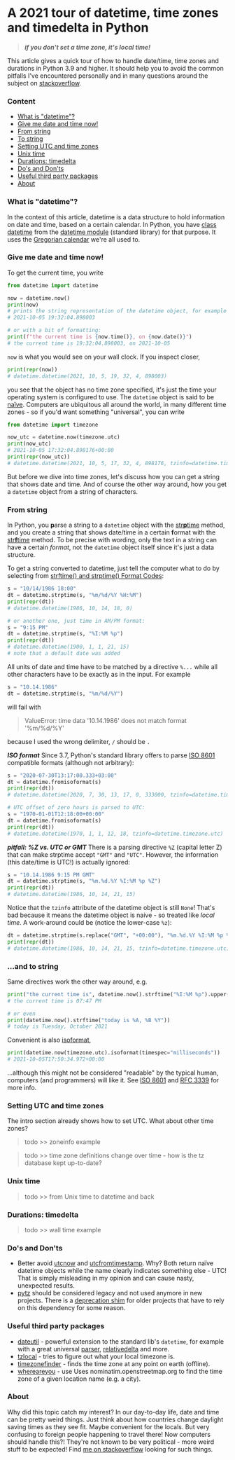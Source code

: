 # A 2021 tour of datetime, time zones and timedelta in Python
> ***if you don't set a time zone, it's local time!***

This article gives a quick tour of how to handle date/time, time zones and durations in Python 3.9 and higher. It should help you to avoid the common pitfalls I've encountered personally and in many questions around the subject on [stackoverflow](https://stackoverflow.com/).


### Content
- [What is "datetime"?](#what-is-datetime)
- [Give me date and time now!](#give-me-date-and-time-now)
- [From string](#from-string)
- [To string](#and-to-string)
- [Setting UTC and time zones](#setting-utc-and-time-zones)
- [Unix time](#unix-time)
- [Durations: timedelta](#durations-timedelta)
- [Do's and Don'ts](#dos-and-donts)
- [Useful third party packages](#useful-third-party-packages)
- [About](#about)


### What is "datetime"?
In the context of this article, datetime is a data structure to hold information on date and time, based on a certain calendar. In Python, you have [class datetime](https://docs.python.org/3/library/datetime.html#datetime-objects) from the [datetime module](https://docs.python.org/3/library/datetime.html) (standard library) for that purpose. It uses the [Gregorian calendar](https://en.wikipedia.org/wiki/Gregorian_calendar) we're all used to.


### Give me date and time now!
To get the current time, you write
```Python
from datetime import datetime

now = datetime.now()
print(now)
# prints the string representation of the datetime object, for example
# 2021-10-05 19:32:04.898003

# or with a bit of formatting:
print(f"the current time is {now.time()}, on {now.date()}")
# the current time is 19:32:04.898003, on 2021-10-05
```
`now` is what you would see on your wall clock. If you inspect closer,
```Python
print(repr(now))
# datetime.datetime(2021, 10, 5, 19, 32, 4, 898003)
```
you see that the object has no time zone specified, it's just the time your operating system is configured to use. The `datetime` object is said to be [naïve](https://docs.python.org/3/library/datetime.html#aware-and-naive-objects). Computers are ubiquitous all around the world, in many different time zones - so if you'd want something "universal", you can write
```Python
from datetime import timezone

now_utc = datetime.now(timezone.utc)
print(now_utc)
# 2021-10-05 17:32:04.898176+00:00
print(repr(now_utc))
# datetime.datetime(2021, 10, 5, 17, 32, 4, 898176, tzinfo=datetime.timezone.utc)
```
But before we dive into time zones, let's discuss how you can get a string that shows date and time. And of course the other way around, how you get a `datetime` object from a string of characters.


### From string
In Python, you **p**arse a string to a `datetime` object with the [str**p**time](https://docs.python.org/3/library/datetime.html#strftime-and-strptime-behavior) method, and you create a string that shows date/time in a certain **f**ormat with the [str**f**time](https://docs.python.org/3/library/datetime.html#strftime-and-strptime-behavior) method. To be precise with wording, only the text in a string can have a certain *format*, not the `datetime` object itself since it's just a data structure.

To get a string converted to datetime, just tell the computer what to do by selecting from [strftime() and strptime() Format Codes](https://docs.python.org/3/library/datetime.html#strftime-and-strptime-format-codes):
```Python
s = "10/14/1986 18:00"
dt = datetime.strptime(s, "%m/%d/%Y %H:%M")
print(repr(dt))
# datetime.datetime(1986, 10, 14, 18, 0)

# or another one, just time in AM/PM format:
s = "9:15 PM"
dt = datetime.strptime(s, "%I:%M %p")
print(repr(dt))
# datetime.datetime(1900, 1, 1, 21, 15)
# note that a default date was added
```
All units of date and time have to be matched by a directive `%...` while all other characters have to be exactly as in the input. For example
```Python
s = "10.14.1986"
dt = datetime.strptime(s, "%m/%d/%Y")
```
will fail with 
> ValueError: time data '10.14.1986' does not match format '%m/%d/%Y'

because I used the wrong delimiter, `/` should be `.`

***ISO format***
Since 3.7, Python's standard library offers to parse [ISO 8601](https://en.wikipedia.org/wiki/ISO_8601) compatible formats (although not arbitrary):
```Python
s = "2020-07-30T13:17:00.333+03:00"
dt = datetime.fromisoformat(s)
print(repr(dt))
# datetime.datetime(2020, 7, 30, 13, 17, 0, 333000, tzinfo=datetime.timezone(datetime.timedelta(seconds=10800)))

# UTC offset of zero hours is parsed to UTC:
s = "1970-01-01T12:18:00+00:00"
dt = datetime.fromisoformat(s)
print(repr(dt))
# datetime.datetime(1970, 1, 1, 12, 18, tzinfo=datetime.timezone.utc)
```

***pitfall: %Z vs. UTC or GMT***
There is a parsing directive `%Z` (capital letter Z) that can make strptime accept `"GMT"` and `"UTC"`. However, the information (this date/time is UTC!) is actually ignored:
```Python
s = "10.14.1986 9:15 PM GMT"
dt = datetime.strptime(s, "%m.%d.%Y %I:%M %p %Z")
print(repr(dt))
# datetime.datetime(1986, 10, 14, 21, 15)
``` 
Notice that the `tzinfo` attribute of the datetime object is still `None`! That's bad because it means the datetime object is naive - so treated like *local time*. A work-around could be (notice the lower-case `%z`):
```Python
dt = datetime.strptime(s.replace("GMT", "+00:00"), "%m.%d.%Y %I:%M %p %z")
print(repr(dt))
# datetime.datetime(1986, 10, 14, 21, 15, tzinfo=datetime.timezone.utc)
```

### ...and to string
Same directives work the other way around, e.g.
```Python
print("the current time is", datetime.now().strftime("%I:%M %p").upper())
# the current time is 07:47 PM

# or even
print(datetime.now().strftime("today is %A, %B %Y"))
# today is Tuesday, October 2021
```
Convenient is also [isoformat](https://docs.python.org/3/library/datetime.html#datetime.datetime.isoformat),
```Python
print(datetime.now(timezone.utc).isoformat(timespec="milliseconds"))
# 2021-10-05T17:50:34.972+00:00
```
...although this might not be considered "readable" by the typical human, computers (and programmers) will like it. See [ISO 8601](https://en.wikipedia.org/wiki/ISO_8601) and [RFC 3339](https://datatracker.ietf.org/doc/html/rfc3339) for more info.




### Setting UTC and time zones
The intro section already shows how to set UTC. What about other time zones?

> todo >> zoneinfo example

> todo >> time zone definitions change over time - how is the tz database kept up-to-date?


### Unix time
> todo >> from Unix time to datetime and back


### Durations: timedelta
> todo >> wall time example


### Do's and Don'ts
- Better avoid [utcnow](https://docs.python.org/3/library/datetime.html#datetime.datetime.utcnow) and [utcfromtimestamp](https://docs.python.org/3/library/datetime.html#datetime.datetime.utcfromtimestamp). Why? Both return naïve datetime objects while the name clearly indicates something else - UTC! That is simply misleading in my opinion and can cause nasty, unexpected results.
- [pytz](https://pythonhosted.org/pytz/) should be considered legacy and not used anymore in new projects. There is a [deprecation shim](https://github.com/pganssle/pytz-deprecation-shim) for older projects that have to rely on this dependency for some reason.


### Useful third party packages
- [dateutil](https://github.com/dateutil/dateutil) - powerful extension to the standard lib's `datetime`, for example with a great universal [parser](https://dateutil.readthedocs.io/en/stable/parser.html), [relativedelta](https://dateutil.readthedocs.io/en/stable/relativedelta.html) and more.
- [tzlocal](https://github.com/regebro/tzlocal) - tries to figure out what your local timezone is.
- [timezonefinder](https://github.com/jannikmi/timezonefinder) - finds the time zone at any point on earth (offline).
- [whereareyou](https://github.com/MrFuppes/whenareyou) - use Uses nominatim.openstreetmap.org to find the time zone of a given location name (e.g. a city).


### About
Why did this topic catch my interest? In our day-to-day life, date and time can be pretty weird things. Just think about how countries change daylight saving times as they see fit. Maybe convenient for the locals. But very confusing to foreign people happening to travel there! Now computers should handle this?! They're not known to be very political - more weird stuff to be expected! Find [me on stackoverflow](https://stackoverflow.com/users/10197418/mrfuppes) looking for such things.
